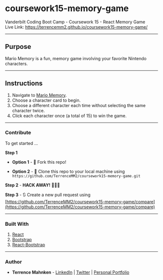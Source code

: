 # coursework15-memory-game
Vanderbilt Coding Boot Camp - Coursework 15 - React Memory Game  
Live Link: https://terrencemm2.github.io/coursework15-memory-game/

- - -

## Purpose  
Mario Memory is a fun, memory game involving your favorite Nintendo characters.

- - - 

## Instructions  

1. Navigate to [Mario Memory](https://terrencemm2.github.io/coursework15-memory-game/).  
2. Choose a character card to begin.
3. Choose a different character each time without selecting the same character twice.
4. Click each character once (a total of 15) to win the game.

- - - 

### Contribute  

To get started ...

**Step 1**

- **Option 1** - 🍴 Fork this repo!

- **Option 2** - 👯 Clone this repo to your local machine using `https://github.com/TerrenceMM2/coursework15-memory-game.git`

**Step 2** - **HACK AWAY!** 🔨🔨🔨

**Step 3** - 🔃 Create a new pull request using [https://github.com/TerrenceMM2/coursework15-memory-game/compare](https://github.com/TerrenceMM2/coursework15-memory-game/compare)

- - -

### Built With
1. [React](https://reactjs.org/)
2. [Bootstrap](https://getbootstrap.com/)
3. [React-Bootstrap](https://www.npmjs.com/package/react-bootstrap)

- - -

### Author
* **Terrence Mahnken** - [LinkedIn](https://www.linkedin.com/in/terrencemahnken/) | [Twitter](https://twitter.com/TerrenceMahnken) | [Personal Portfolio](https://terrencemm2.github.io/)